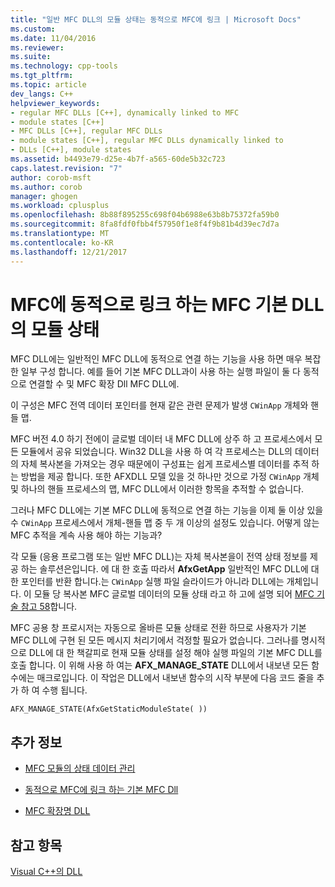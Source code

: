 ```yaml
---
title: "일반 MFC DLL의 모듈 상태는 동적으로 MFC에 링크 | Microsoft Docs"
ms.custom: 
ms.date: 11/04/2016
ms.reviewer: 
ms.suite: 
ms.technology: cpp-tools
ms.tgt_pltfrm: 
ms.topic: article
dev_langs: C++
helpviewer_keywords:
- regular MFC DLLs [C++], dynamically linked to MFC
- module states [C++]
- MFC DLLs [C++], regular MFC DLLs
- module states [C++], regular MFC DLLs dynamically linked to
- DLLs [C++], module states
ms.assetid: b4493e79-d25e-4b7f-a565-60de5b32c723
caps.latest.revision: "7"
author: corob-msft
ms.author: corob
manager: ghogen
ms.workload: cplusplus
ms.openlocfilehash: 8b88f895255c698f04b6988e63b8b75372fa59b0
ms.sourcegitcommit: 8fa8fdf0fbb4f57950f1e8f4f9b81b4d39ec7d7a
ms.translationtype: MT
ms.contentlocale: ko-KR
ms.lasthandoff: 12/21/2017
---
```

# <a name="module-states-of-a-regular-mfc-dll-dynamically-linked-to-mfc"></a>MFC에 동적으로 링크 하는 MFC 기본 DLL의 모듈 상태
MFC DLL에는 일반적인 MFC DLL에 동적으로 연결 하는 기능을 사용 하면 매우 복잡 한 일부 구성 합니다. 예를 들어 기본 MFC DLL과이 사용 하는 실행 파일이 둘 다 동적으로 연결할 수 및 MFC 확장 Dll MFC DLL에.  
  
 이 구성은 MFC 전역 데이터 포인터를 현재 같은 관련 문제가 발생 `CWinApp` 개체와 핸들 맵.  
  
 MFC 버전 4.0 하기 전에이 글로벌 데이터 내 MFC DLL에 상주 하 고 프로세스에서 모든 모듈에서 공유 되었습니다. Win32 DLL을 사용 하 여 각 프로세스는 DLL의 데이터의 자체 복사본을 가져오는 경우 때문에이 구성표는 쉽게 프로세스별 데이터를 추적 하는 방법을 제공 합니다. 또한 AFXDLL 모델 있을 것 하나만 것으로 가정 `CWinApp` 개체 및 하나의 핸들 프로세스의 맵, MFC DLL에서 이러한 항목을 추적할 수 없습니다.  
  
 그러나 MFC DLL에는 기본 MFC DLL에 동적으로 연결 하는 기능을 이제 둘 이상 있을 수 `CWinApp` 프로세스에서 개체-핸들 맵 중 두 개 이상의 설정도 있습니다. 어떻게 않는 MFC 추적을 계속 사용 해야 하는 기능과?  
  
 각 모듈 (응용 프로그램 또는 일반 MFC DLL)는 자체 복사본을이 전역 상태 정보를 제공 하는 솔루션은입니다. 에 대 한 호출 따라서 **AfxGetApp** 일반적인 MFC DLL에 대 한 포인터를 반환 합니다.는 `CWinApp` 실행 파일 슬라이드가 아니라 DLL에는 개체입니다. 이 모듈 당 복사본 MFC 글로벌 데이터의 모듈 상태 라고 하 고에 설명 되어 [MFC 기술 참고 58](../mfc/tn058-mfc-module-state-implementation.md)합니다.  
  
 MFC 공용 창 프로시저는 자동으로 올바른 모듈 상태로 전환 하므로 사용자가 기본 MFC DLL에 구현 된 모든 메시지 처리기에서 걱정할 필요가 없습니다. 그러나를 명시적으로 DLL에 대 한 책갈피로 현재 모듈 상태를 설정 해야 실행 파일의 기본 MFC DLL를 호출 합니다. 이 위해 사용 하 여는 **AFX_MANAGE_STATE** DLL에서 내보낸 모든 함수에는 매크로입니다. 이 작업은 DLL에서 내보낸 함수의 시작 부분에 다음 코드 줄을 추가 하 여 수행 됩니다.  
  
```  
AFX_MANAGE_STATE(AfxGetStaticModuleState( ))  
```  
  
## <a name="what-do-you-want-to-know-more-about"></a>추가 정보  
  
-   [MFC 모듈의 상태 데이터 관리](../mfc/managing-the-state-data-of-mfc-modules.md)  
  
-   [동적으로 MFC에 링크 하는 기본 MFC Dll](../build/regular-dlls-dynamically-linked-to-mfc.md)  
  
-   [MFC 확장명 DLL](../build/extension-dlls-overview.md)  
  
## <a name="see-also"></a>참고 항목  
 [Visual C++의 DLL](../build/dlls-in-visual-cpp.md)